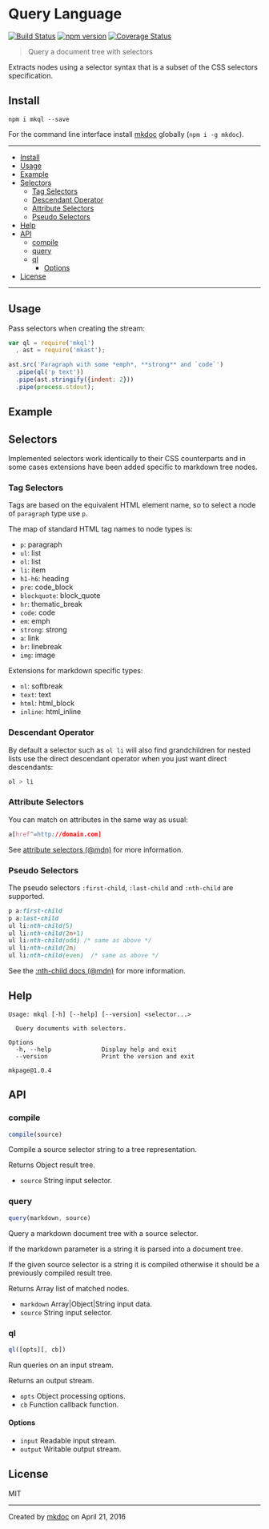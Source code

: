 # Query Language

[![Build Status](https://travis-ci.org/mkdoc/mkql.svg?v=3)](https://travis-ci.org/mkdoc/mkql)
[![npm version](http://img.shields.io/npm/v/mkql.svg?v=3)](https://npmjs.org/package/mkql)
[![Coverage Status](https://coveralls.io/repos/mkdoc/mkql/badge.svg?branch=master&service=github&v=3)](https://coveralls.io/github/mkdoc/mkql?branch=master)

> Query a document tree with selectors

Extracts nodes using a selector syntax that is a subset of the CSS selectors specification.

## Install

```
npm i mkql --save
```

For the command line interface install [mkdoc][] globally (`npm i -g mkdoc`).

---

- [Install](#install)
- [Usage](#usage)
- [Example](#example)
- [Selectors](#selectors)
  - [Tag Selectors](#tag-selectors)
  - [Descendant Operator](#descendant-operator)
  - [Attribute Selectors](#attribute-selectors)
  - [Pseudo Selectors](#pseudo-selectors)
- [Help](#help)
- [API](#api)
  - [compile](#compile)
  - [query](#query)
  - [ql](#ql)
    - [Options](#options)
- [License](#license)

---

## Usage

Pass selectors when creating the stream:

```javascript
var ql = require('mkql')
  , ast = require('mkast');

ast.src('Paragraph with some *emph*, **strong** and `code`')
  .pipe(ql('p text'))
  .pipe(ast.stringify({indent: 2}))
  .pipe(process.stdout);
```

## Example

## Selectors

Implemented selectors work identically to their CSS counterparts and in some cases extensions have been added specific to markdown tree nodes.

### Tag Selectors

Tags are based on the equivalent HTML element name, so to select a node of `paragraph` type use `p`.

The map of standard HTML tag names to node types is:

* `p`: paragraph
* `ul`: list
* `ol`: list
* `li`: item
* `h1-h6`: heading
* `pre`: code_block
* `blockquote`: block_quote
* `hr`: thematic_break
* `code`: code
* `em`: emph
* `strong`: strong
* `a`: link
* `br`: linebreak
* `img`: image

Extensions for markdown specific types:

* `nl`: softbreak
* `text`: text
* `html`: html_block
* `inline`: html_inline

### Descendant Operator

By default a selector such as `ol li` will also find grandchildren for nested lists use the direct descendant operator when you just want direct descendants:

```css
ol > li
```

### Attribute Selectors

You can match on attributes in the same way as usual:

```css
a[href^=http://domain.com]
```

See [attribute selectors (@mdn)](https://developer.mozilla.org/en-US/docs/Web/CSS/Attribute_selectors) for more information.

### Pseudo Selectors

The pseudo selectors `:first-child`, `:last-child` and `:nth-child` are supported.

```css
p a:first-child
p a:last-child
ul li:nth-child(5)
ul li:nth-child(2n+1)
ul li:nth-child(odd) /* same as above */
ul li:nth-child(2n)
ul li:nth-child(even)  /* same as above */
```

See the [:nth-child docs (@mdn)](https://developer.mozilla.org/en-US/docs/Web/CSS/:nth-child) for more information.

## Help

```
Usage: mkql [-h] [--help] [--version] <selector...>

  Query documents with selectors.

Options
  -h, --help              Display help and exit
  --version               Print the version and exit

mkpage@1.0.4
```

## API

### compile

```javascript
compile(source)
```

Compile a source selector string to a tree representation.

Returns Object result tree.

* `source` String input selector.

### query

```javascript
query(markdown, source)
```

Query a markdown document tree with a source selector.

If the markdown parameter is a string it is parsed into a document tree.

If the given source selector is a string it is compiled otherwise it should
be a previously compiled result tree.

Returns Array list of matched nodes.

* `markdown` Array|Object|String input data.
* `source` String input selector.

### ql

```javascript
ql([opts][, cb])
```

Run queries on an input stream.

Returns an output stream.

* `opts` Object processing options.
* `cb` Function callback function.

#### Options

* `input` Readable input stream.
* `output` Writable output stream.

## License

MIT

---

Created by [mkdoc](https://github.com/mkdoc/mkdoc) on April 21, 2016

[source-highlight]: https://www.gnu.org/software/src-highlite/source-highlight.html
[mkdoc]: https://github.com/mkdoc/mkdoc
[mktransform]: https://github.com/mkdoc/mktransform
[commonmark]: http://commonmark.org
[jshint]: http://jshint.com
[jscs]: http://jscs.info

